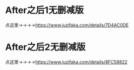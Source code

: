 # After之后1无删减版
点这里→→→→https://www.juzifaka.com/details/7D4AC0DE

# After之后2无删减版
点这里→→→→https://www.juzifaka.com/details/8FC58822
